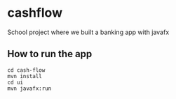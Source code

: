 # cashflow
School project where we built a banking app with javafx

## How to run the app
```
cd cash-flow
mvn install
cd ui
mvn javafx:run
```
